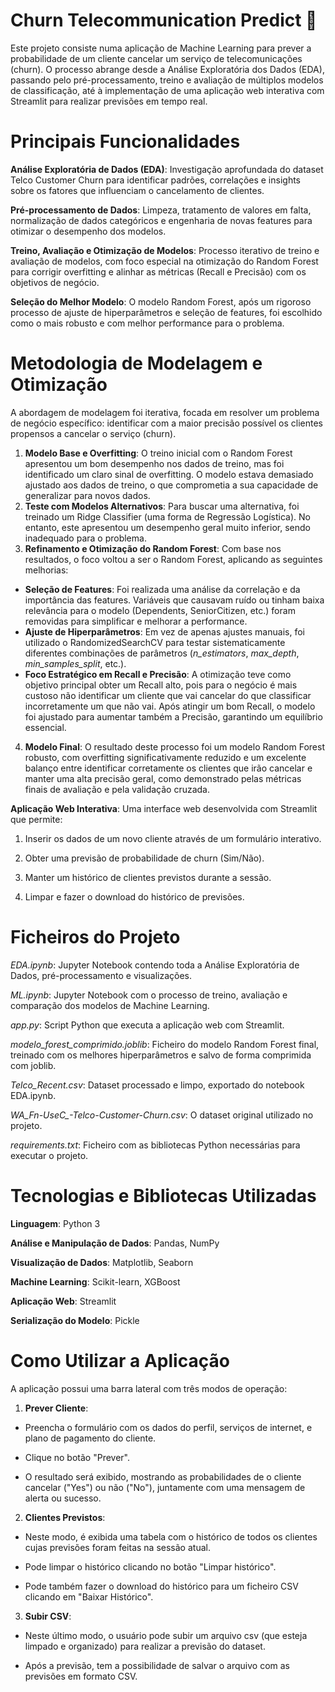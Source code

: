 # Churn Telecommunication Predict 🤖

Este projeto consiste numa aplicação de Machine Learning para prever a probabilidade de um cliente cancelar um serviço de telecomunicações (churn). O processo abrange desde a Análise Exploratória dos Dados (EDA), passando pelo pré-processamento, treino e avaliação de múltiplos modelos de classificação, até à implementação de uma aplicação web interativa com Streamlit para realizar previsões em tempo real.

# Principais Funcionalidades

**Análise Exploratória de Dados (EDA)**: Investigação aprofundada do dataset Telco Customer Churn para identificar padrões, correlações e insights sobre os fatores que influenciam o cancelamento de clientes.

**Pré-processamento de Dados**: Limpeza, tratamento de valores em falta, normalização de dados categóricos e engenharia de novas features para otimizar o desempenho dos modelos.

**Treino, Avaliação e Otimização de Modelos**: Processo iterativo de treino e avaliação de modelos, com foco especial na otimização do Random Forest para corrigir overfitting e alinhar as métricas (Recall e Precisão) com os objetivos de negócio.

**Seleção do Melhor Modelo**: O modelo Random Forest, após um rigoroso processo de ajuste de hiperparâmetros e seleção de features, foi escolhido como o mais robusto e com melhor performance para o problema.

# Metodologia de Modelagem e Otimização
A abordagem de modelagem foi iterativa, focada em resolver um problema de negócio específico: identificar com a maior precisão possível os clientes propensos a cancelar o serviço (churn).

1. **Modelo Base e Overfitting**: O treino inicial com o Random Forest apresentou um bom desempenho nos dados de treino, mas foi identificado um claro sinal de overfitting. O modelo estava demasiado ajustado aos dados de treino, o que comprometia a sua capacidade de generalizar para novos dados.
2. **Teste com Modelos Alternativos**: Para buscar uma alternativa, foi treinado um Ridge Classifier (uma forma de Regressão Logística). No entanto, este apresentou um desempenho geral muito inferior, sendo inadequado para o problema.
3. **Refinamento e Otimização do Random Forest**: Com base nos resultados, o foco voltou a ser o Random Forest, aplicando as seguintes melhorias:
 - **Seleção de Features**: Foi realizada uma análise da correlação e da importância das features. Variáveis que causavam ruído ou tinham baixa relevância para o modelo (Dependents, SeniorCitizen, etc.) foram removidas para simplificar e melhorar a performance.
 - **Ajuste de Hiperparâmetros**: Em vez de apenas ajustes manuais, foi utilizado o RandomizedSearchCV para testar sistematicamente diferentes combinações de parâmetros (*n_estimators*, *max_depth*, *min_samples_split*, etc.).
 - **Foco Estratégico em Recall e Precisão**: A otimização teve como objetivo principal obter um Recall alto, pois para o negócio é mais custoso não identificar um cliente que vai cancelar do que classificar incorretamente um que não vai. Após atingir um bom Recall, o modelo foi ajustado para aumentar também a Precisão, garantindo um equilíbrio essencial.
4. **Modelo Final**: O resultado deste processo foi um modelo Random Forest robusto, com overfitting significativamente reduzido e um excelente balanço entre identificar corretamente os clientes que irão cancelar e manter uma alta precisão geral, como demonstrado pelas métricas finais de avaliação e pela validação cruzada.

**Aplicação Web Interativa**: Uma interface web desenvolvida com Streamlit que permite:

1. Inserir os dados de um novo cliente através de um formulário interativo.

2. Obter uma previsão de probabilidade de churn (Sim/Não).

3. Manter um histórico de clientes previstos durante a sessão.

4. Limpar e fazer o download do histórico de previsões.

# Ficheiros do Projeto

*EDA.ipynb*: Jupyter Notebook contendo toda a Análise Exploratória de Dados, pré-processamento e visualizações.

*ML.ipynb*: Jupyter Notebook com o processo de treino, avaliação e comparação dos modelos de Machine Learning.

*app.py*: Script Python que executa a aplicação web com Streamlit.

*modelo_forest_comprimido.joblib*: Ficheiro do modelo Random Forest final, treinado com os melhores hiperparâmetros e salvo de forma comprimida com joblib.

*Telco_Recent.csv*: Dataset processado e limpo, exportado do notebook EDA.ipynb.

*WA_Fn-UseC_-Telco-Customer-Churn.csv*: O dataset original utilizado no projeto.

*requirements.txt*: Ficheiro com as bibliotecas Python necessárias para executar o projeto.

# Tecnologias e Bibliotecas Utilizadas

**Linguagem**: Python 3

**Análise e Manipulação de Dados**: Pandas, NumPy

**Visualização de Dados**: Matplotlib, Seaborn

**Machine Learning**: Scikit-learn, XGBoost

**Aplicação Web**: Streamlit

**Serialização do Modelo**: Pickle

# Como Utilizar a Aplicação

A aplicação possui uma barra lateral com três modos de operação:

1. **Prever Cliente**:

 - Preencha o formulário com os dados do perfil, serviços de internet, e plano de pagamento do cliente.

 - Clique no botão "Prever".

 - O resultado será exibido, mostrando as probabilidades de o cliente cancelar ("Yes") ou não ("No"), juntamente com uma mensagem de alerta ou sucesso.

2. **Clientes Previstos**:

 - Neste modo, é exibida uma tabela com o histórico de todos os clientes cujas previsões foram feitas na sessão atual.

 - Pode limpar o histórico clicando no botão "Limpar histórico".

 - Pode também fazer o download do histórico para um ficheiro CSV clicando em "Baixar Histórico".

3. **Subir CSV**:

 - Neste último modo, o usuário pode subir um arquivo csv (que esteja limpado e organizado) para realizar a previsão do dataset.

 - Após a previsão, tem a possibilidade de salvar o arquivo com as previsões em formato CSV.